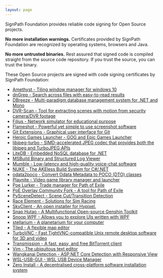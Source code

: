 ```yaml
---
layout: page
---
```


SignPath Foundation provides reliable code signing for Open Source projects. 

**No more installation warnings.** Certificates provided by SignPath Foundation are recognized by operating systems, browsers and Java.

**No more untrusted binaries.** Rest assured that signed code is compiled straight from the source code repository. If you trust the source, you can trust the binary.

These Open Source projects are signed with code signing certificates by SignPath Foundation:

* [Amethyst - Tiling window manager for windows 10](Amethyst)
* [dnGrep - Search across files with easy-to-read results](dnGrep)
* [DBreeze - Multi-paradigm database management system for .NET and Mono](DBreeze)
* [DVR-Scan - Tool for extracting scenes with motion from security camera/DVR footage](DVR-Scan)
* [Filius - Network simulator for educational purpose](Filius)
* [Flameshot - Powerful yet simple to use screenshot software](flameshot)
* [Git Extensions - Graphical user interface for Git](GitExtensions)
* [Heroic Games Launcher - GOG and Epic Games Launcher](HeroicGamesLauncher)
* [libjpeg-turbo - SIMD-accelerated JPEG codec that provides both the libjpeg and TurboJPEG APIs](libjpeg-turbo)
* [LiteDB - Embedded NoSQL database for .NET](litedb.org)
* [MSBuild Binary and Structured Log Viewer](msbuildlog.com)
* [Mumble - Low-latency and high-quality voice-chat software](Mumble)
* [NUKE - The AKEless Build System for C#/.NET](nuke.build)
* [odata2poco - Convert Odata Metadata to POCO (DTO) classes](odata2poco)
* [Playnite - Video game library manager and launcher](Playnite)
* [Poe Lurker - Trade manager for Path of Exile](Poe-Lurker)
* [PoE Overlay Community Fork - A tool for Path of Exile](Poe-Overlay-CF)
* [PySceneDetect - Scene Cut/Transition Detection](PySceneDetect)
* [Race Element - Solutions for Sim Racing](Race-Element)
* [SkyClient - An open installer for Hypixel.](SkyClient)
* [Snap Hutao - A Multifunctional Open-source Genshin Toolkit](SnapHutao)
* [Snoop WPF - Allows you to explore UIs written with WPF](SnoopWPF)
* [stellarium - A planetarium for your computer](stellarium.org)
* [Tiled - A flexible map editor](mapeditor.org)
* [TurboVNC - Fast TightVNC-compatible Unix remote desktop software for 3D and video](TurboVNC)
* [Transmission - A fast, easy, and free BitTorrent client](Transmission)
* [Vim - The ubiquitous text editor](Vim)
* [Wangkanai Detection - ASP.NET Core Detection with Responsive View](WangkanaiDetection)
* [WSL-USB-GUI - WSL USB Device Manager](WSLUSBGUI)
* [Zero Install - A decentralised cross-platform software installation system](0install)
